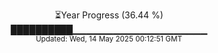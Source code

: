 <p align="center">
⏳Year Progress (36.44 %)<br>
██████████▁▁▁▁▁▁▁▁▁▁▁▁▁▁▁▁▁▁▁▁ <br>
<sub>Updated: Wed, 14 May 2025 00:12:51 GMT</sub>
</p>

